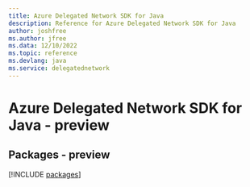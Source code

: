 ```yaml
---
title: Azure Delegated Network SDK for Java
description: Reference for Azure Delegated Network SDK for Java
author: joshfree
ms.author: jfree
ms.data: 12/10/2022
ms.topic: reference
ms.devlang: java
ms.service: delegatednetwork
---
```

# Azure Delegated Network SDK for Java - preview
## Packages - preview
[!INCLUDE [packages](delegated-network-index.md)]